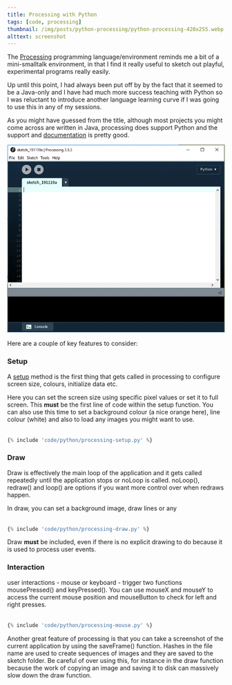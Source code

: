 ```yaml
---
title: Processing with Python
tags: [code, processing]
thumbnail: /img/posts/python-processing/python-processing-420x255.webp
alttext: screenshot
---
```


The <a href="https://processing.org/">Processing</a> programming language/environment reminds me a bit of a mini-smalltalk environment, in that I find it really useful to sketch out playful, experimental programs really easily.

Up until this point, I had always been put off by by the fact that it seemed to be a Java-only and I have had much more
success teaching with Python so I was reluctant to introduce another language learning curve if I was going to use this in
any of my sessions.

As you might have guessed from the title, although most projects you might come across are written in Java, processing
does support Python and the support and <a href="https://py.processing.org/reference/">documentation</a> is pretty good.

![screenshot](/img/posts/python-processing/python-processing-ui.webp)

Here are a couple of key features to consider:

### Setup

A <a href="https://py.processing.org/reference/setup.html">setup</a> method is the first thing that gets called in processing to configure screen size, colours, initialize data etc.

Here you can set the screen size using specific pixel values or set it to full screen. This **must** be the first line of code within the setup function. You can also use this time to set a background colour (a nice orange here), line colour (white) and also to load any images you might want to use.

```python

{% include 'code/python/processing-setup.py' %}

```

### Draw

Draw is effectively the main loop of the application and it gets called repeatedly until the application stops or noLoop is called. noLoop(), redraw() and loop() are options if you want more control over when redraws happen.

In draw, you can set a background image, draw lines or any

```python

{% include 'code/python/processing-draw.py' %}

```

Draw **must** be included, even if there is no explicit drawing to do because it is used to process user events.

### Interaction

user interactions - mouse or keyboard - trigger two functions mousePressed() and keyPressed(). You can use mouseX and mouseY to access the current mouse position and mouseButton to check for left and right presses.

```python

{% include 'code/python/processing-mouse.py' %}

```

Another great feature of processing is that you can take a screenshot of the current application by using the saveFrame()
function. Hashes in the file name are used to create sequences of images and they are saved to the sketch folder. Be
careful of over using this, for instance in the draw function because the work of copying an image and saving it to disk can massively slow down the draw function.
